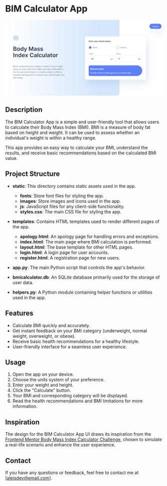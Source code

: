 # BIM Calculator App

![App Screenshot](./static/images/BMIapp.png)

## Description

The BIM Calculator App is a simple and user-friendly tool that allows users to calculate their Body Mass Index (BMI). BMI is a measure of body fat based on height and weight. It can be used to assess whether an individual's weight is within a healthy range.

This app provides an easy way to calculate your BMI, understand the results, and receive basic recommendations based on the calculated BMI value.

## Project Structure

- **static**: This directory contains static assets used in the app.
  - **fonts**: Store font files for styling the app.
  - **images**: Store images and icons used in the app.
  - **js**: JavaScript files for any client-side functionality.
  - **styles.css**: The main CSS file for styling the app.

- **templates**: Contains HTML templates used to render different pages of the app.
  - **apology.html**: An apology page for handling errors and exceptions.
  - **index.html**: The main page where BMI calculation is performed.
  - **layout.html**: The base template for other HTML pages.
  - **login.html**: A login page for user accounts.
  - **register.html**: A registration page for new users.

- **app.py**: The main Python script that controls the app's behavior.
- **bmicalculator.db**: An SQLite database primarily used for the storage of user data.
- **helpers.py**: A Python module containing helper functions or utilities used in the app.

## Features

- Calculate BMI quickly and accurately.
- Get instant feedback on your BMI category (underweight, normal weight, overweight, or obese).
- Receive basic health recommendations for a healthy lifestyle.
- User-friendly interface for a seamless user experience.

## Usage

1. Open the app on your device.
2. Choose the units system of your preference.
3. Enter your weight and height.
4. Click the "Calculate" button.
5. Your BMI and corresponding category will be displayed.
6. Read the health recommendations and BMI limitations for more information.


## Inspiration
The design for the BIM Calculator App UI draws its inspiration from the [Frontend Mentor Body Mass Index Calculator Challenge](https://www.frontendmentor.io/challenges/body-mass-index-calculator-brrBkfSz1T), chosen to simulate a real-life scenario and enhance the user experience.  

## Contact

If you have any questions or feedback, feel free to contact me at [alejsdev@email.com].
